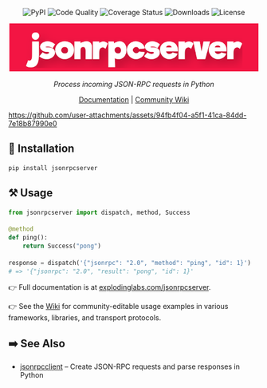<p align="center">
  <img src="https://img.shields.io/pypi/v/jsonrpcserver.svg" alt="PyPI" />
  <img src="https://github.com/explodinglabs/jsonrpcserver/actions/workflows/code-quality.yml/badge.svg" alt="Code Quality" />
  <img src="https://coveralls.io/repos/github/explodinglabs/jsonrpcserver/badge.svg?branch=main" alt="Coverage Status" />
  <img src="https://img.shields.io/pypi/dw/jsonrpcserver" alt="Downloads" />
  <img src="https://img.shields.io/pypi/l/jsonrpcserver.svg" alt="License" />
</p>

<p align="center">
  <img alt="Jsonrpcserver Logo" src="https://github.com/explodinglabs/jsonrpcserver/blob/main/logo.png?raw=true" />
</p>

<p align="center">
  <i>Process incoming JSON-RPC requests in Python</i>
</p>

<p align="center">
  <a href="https://www.explodinglabs.com/jsonrpcserver/">Documentation</a> |
  <a href="https://github.com/explodinglabs/jsonrpcserver/wiki">Community Wiki</a>
</p>

https://github.com/user-attachments/assets/94fb4f04-a5f1-41ca-84dd-7e18b87990e0

## 🚀 Installation

```sh
pip install jsonrpcserver
```

## ⚒️ Usage

```python
from jsonrpcserver import dispatch, method, Success

@method
def ping():
    return Success("pong")

response = dispatch('{"jsonrpc": "2.0", "method": "ping", "id": 1}')
# => '{"jsonrpc": "2.0", "result": "pong", "id": 1}'
```

👉 Full documentation is at [explodinglabs.com/jsonrpcserver](https://www.explodinglabs.com/jsonrpcserver/).

👉 See the [Wiki](https://github.com/explodinglabs/jsonrpcserver/wiki) for community-editable usage examples in various frameworks, libraries, and transport protocols.

## ➡️ See Also

- [jsonrpcclient](https://github.com/explodinglabs/jsonrpcclient) – Create JSON-RPC requests and parse responses in Python
